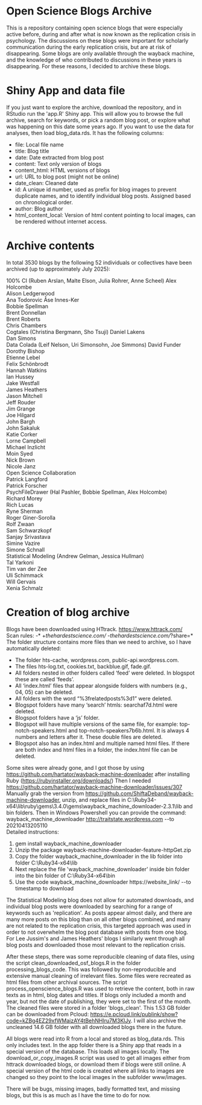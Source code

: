 # Open Science Blogs Archive

This is a repository containing open science blogs that were especially active before, during and after what is now known as the replication crisis in psychology. 
The discussions on these blogs were important for scholarly communication during the early replication crisis, but are at risk of disappearing. Some blogs are only available through the wayback machine, and the knowledge of who contributed to discussions in these years is disappearing. For these reasons, I decided to archive these blogs. 

# Shiny App and data file

If you just want to explore the archive, download the repository, and in RStudio run the 'app.R' Shiny app. This will allow you to browse the full archive, search for keywords, or pick a random blog post, or explore what was happening on this date some years ago.
If you want to use the data for analyses, then load blog_data.rds. It has the following columns: 
- file: Local file name
- title: Blog title
- date: Date extracted from blog post
- content: Text only version of blogs
- content_html: HTML versions of blogs
- url: URL to blog post (might not be online)
- date_clean: Cleaned date
- id: A unique id number, used as prefix for blog images to prevent duplicate names, and to identify individual blog posts. Assigned based on chronological order. 
- author: Blog author
- html_content_local: Version of html content pointing to local images, can be rendered without internet access.

# Archive contents 

In total 3530 blogs by the following 52 individuals or collectives have been archived (up to approximately July 2025):

100% CI (Ruben Arslan, Malte Elson, Julia Rohrer, Anne Scheel)
Alex Holcombe  
Alison Ledgerwood  
Ana Todorovic
Åse Innes-Ker  
Bobbie Spellman  
Brent Donnellan  
Brent Roberts  
Chris Chambers  
Cogtales (Christina Bergmann, Sho Tsuji)
Daniel Lakens  
Dan Simons  
Data Colada (Leif Nelson, Uri Simonsohn, Joe Simmons)
David Funder  
Dorothy Bishop  
Etienne Lebel  
Felix Schönbrodt  
Hannah Watkins  
Ian Hussey  
Jake Westfall   
James Heathers   
Jason Mitchell    
Jeff Rouder  
Jim Grange  
Joe Hilgard  
John Bargh  
John Sakaluk  
Katie Corker  
Lorne Campbell  
Michael Inzlicht  
Moin Syed  
Nick Brown  
Nicole Janz  
Open Science Collaboration  
Patrick Langford  
Patrick Forscher  
PsychFileDrawer (Hal Pashler, Bobbie Spellman, Alex Holcombe)  
Richard Morey  
Rich Lucas  
Ryne Sherman  
Roger Giner-Sorolla  
Rolf Zwaan  
Sam Schwarzkopf  
Sanjay Srivastava  
Simine Vazire  
Simone Schnall  
Statistical Modeling (Andrew Gelman, Jessica Hullman)  
Tal Yarkoni  
Tim van der Zee  
Uli Schimmack  
Will Gervais  
Xenia Schmalz  

# Creation of blog archive

Blogs have been downloaded using HTtrack. https://www.httrack.com/ 
Scan rules:
-* +*thehardestscience.com/* -*thehardestscience.com/*?share=*
The folder structure contains more files than we need to archive, so I have automatically deleted:
- The folder hts-cache, wordpress.com, public-api.wordpress.com.
- The files hts-log.txt, cookies.txt, backblue.gif, fade.gif.
- All folders nested in other folders called ‘feed’ were deleted. In blogspot these are called ‘feeds’. 
- All ‘index.html’ files that appear alongside folders with numbers (e.g., 04, 05) can be deleted. 
- All folders with the word “%3frelatedposts%3d1” were deleted. 
- Blogspot folders have many ‘search’ htmls: searchaf7d.html were deleted. 
- Blogspot folders have a ‘js’ folder. 
- Blogspot will have multiple versions of the same file, for example: top-notch-speakers.html and top-notch-speakers7b6b.html. It is always 4 numbers and letters after it. These double files are deleted. 
- Blogspot also has an index.html and multiple named html files. If there are both index and html files in a folder, the index.html file can be deleted. 

Some sites were already gone, and I got those by using https://github.com/hartator/wayback-machine-downloader after installing Ruby (https://rubyinstaller.org/downloads/) 
Then I needed https://github.com/hartator/wayback-machine-downloader/issues/307
Manually grab the version from https://github.com/ShiftaDeband/wayback-machine-downloader, unzip, and replace files in C:\Ruby34-x64\lib\ruby\gems\3.4.0\gems\wayback_machine_downloader-2.3.1\lib and bin folders.
Then in Windows Powershell you can provide the command: 
wayback_machine_downloader http://traitstate.wordpress.com --to 20210413205110  
Detailed instructions: 
1. gem install wayback_machine_downloader
2. Unzip the package wayback-machine-downloader-feature-httpGet.zip
3. Copy the folder wayback_machine_downloader in the lib folder into folder C:\Ruby34-x64\lib
4. Next replace the file 'wayback_machine_downloader' inside bin folder into the bin folder of C:\Ruby34-x64\bin
5. Use the code wayback_machine_downloader https://website_link/ --to timestamp to download

The Statistical Modeling blog does not allow for automated downloads, and individual blog posts were downloaded by searching for a range of keywords such as 'replication'. As posts appear almost daily, and there are many more posts on this blog than on all other blogs combined, and many are not related to the replication crisis, this targeted approach was used in order to not overwhelm the blog post database with posts from one blog.
For Lee Jussim's and James Heathers' blogs I similarly went through all blog posts and downloaded those most relevant to the replication crisis. 

After these steps, there was some reproducible cleaning of data files, using the script clean_downloaded_osf_blogs.R in the folder processing_blogs_code. This was followed by non-reproducible and extensive manual cleaning of irrelevant files. Some files were recreated as html files from other archival sources. 
The script process_openscience_blogs.R was used to retrieve the content, both in raw texts as in html, blog dates and titles. If blogs only included a month and year, but not the date of publishing, they were set to the first of the month.
The cleaned files were stored in a folder 'blogs_clean'. This 1.53 GB folder can be downloaded from Pcloud: https://e.pcloud.link/publink/show?code=kZBg4EZ29xfWMaizAY4tBehNHlru7M3KlJy. I will also archive the uncleaned 14.6 GB folder with all downloaded blogs there in the future. 

All blogs were read into R from a local and stored as blog_data.rds. This only includes text.
In the app folder there is a Shiny app that reads in a special version of the database. This loads all images locally. The download_or_copy_images.R script was used to get all images either from httrack downloaded blogs, or download them if blogs were still online. A special version of the html code is created where all links to images are changed so they point to the local images in the subfolder www/images. 

There will be bugs, missing images, badly formatted text, and missing blogs, but this is as much as I have the time to do for now. 
